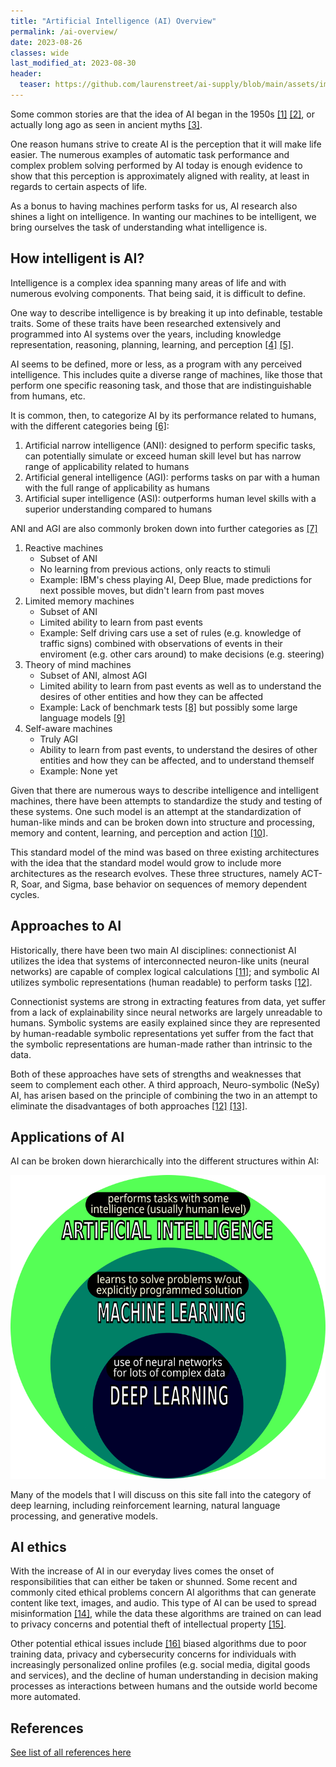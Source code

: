 ```yaml
---
title: "Artificial Intelligence (AI) Overview"
permalink: /ai-overview/
date: 2023-08-26
classes: wide
last_modified_at: 2023-08-30
header:
  teaser: https://github.com/laurenstreet/ai-supply/blob/main/assets/images/AI-ML-DL.png?raw=true
---
```


Some common stories are that the idea of AI began in the 1950s [[1]](https://academic.oup.com/mind/article/LIX/236/433/986238?login=false) [[2]](https://aisb.org.uk/what-is-ai/), or actually long ago as seen in ancient myths [[3]](https://ojs.aaai.org/aimagazine/index.php/aimagazine/article/view/1848).  

One reason humans strive to create AI is the perception that it will make life easier.  The numerous examples of automatic task performance and complex problem solving performed by AI today is enough evidence to show that this perception is approximately aligned with reality, at least in regards to certain aspects of life.  

As a bonus to having machines perform tasks for us, AI research also shines a light on intelligence.  In wanting our machines to be intelligent, we bring ourselves the task of understanding what intelligence is.

## How intelligent is AI?

Intelligence is a complex idea spanning many areas of life and with numerous evolving components.  That being said, it is difficult to define.  

One way to describe intelligence is by breaking it up into definable, testable traits.  Some of these traits have been researched extensively and programmed into AI systems over the years, including knowledge representation, reasoning, planning, learning, and perception [[4]](https://aima.cs.berkeley.edu/) [[5]](https://www.sciencedirect.com/book/9781558604674/artificial-intelligence-a-new-synthesis).

AI seems to be defined, more or less, as a program with any perceived intelligence.  This includes quite a diverse range of machines, like those that perform one specific reasoning task, and those that are indistinguishable from humans, etc.  

It is common, then, to categorize AI by its performance related to humans, with the different categories being [[6]](https://www.jstor.org/stable/resrep12564):
1. Artificial narrow intelligence (ANI): designed to perform specific tasks, can potentially simulate or exceed human skill level but has narrow range of applicability related to humans
2. Artificial general intelligence (AGI): performs tasks on par with a human with the full range of applicability as humans
3. Artificial super intelligence (ASI): outperforms human level skills with a superior understanding compared to humans

ANI and AGI are also commonly broken down into further categories as [[7]](https://www.govtech.com/computing/understanding-the-four-types-of-artificial-intelligence.html#:~:text=There%20are%20four%20types%20of,of%20mind%20and%20self%2Dawareness.)
1. Reactive machines
    - Subset of ANI
    - No learning from previous actions, only reacts to stimuli
    - Example: IBM's chess playing AI, Deep Blue, made predictions for next possible moves, but didn't learn from past moves
2. Limited memory machines
    - Subset of ANI
    - Limited ability to learn from past events
    - Example: Self driving cars use a set of rules (e.g. knowledge of traffic signs) combined with observations of events in their enviroment (e.g. other cars around) to make decisions (e.g. steering)
3. Theory of mind machines
    - Subset of ANI, almost AGI
    - Limited ability to learn from past events as well as to understand the desires of other entities and how they can be affected 
    - Example: Lack of benchmark tests [[8]](https://arxiv.org/abs/2303.11594) but possibly some large language models [[9]](https://arxiv.org/abs/2302.02083)
4. Self-aware machines
    - Truly AGI
    - Ability to learn from past events, to understand the desires of other entities and how they can be affected, and to understand themself
    - Example: None yet

Given that there are numerous ways to describe intelligence and intelligent machines, there have been attempts to standardize the study and testing of these systems.  One such model is an attempt at the standardization of human-like minds and can be broken down into structure and processing, memory and content, learning, and perception and action [[10]](https://onlinelibrary.wiley.com/doi/10.1609/aimag.v38i4.2744).  

This standard model of the mind was based on three existing architectures with the idea that the standard model would grow to include more architectures as the research evolves.  These three structures, namely ACT-R, Soar, and Sigma, base behavior on sequences of memory dependent cycles.  

## Approaches to AI

Historically, there have been two main AI disciplines: connectionist AI utilizes the idea that systems of interconnected neuron-like units (neural networks) are capable of complex logical calculations [[11]](https://link.springer.com/article/10.1007/BF02478259); and symbolic AI utilizes symbolic representations (human readable) to perform tasks [[12]](https://www.sciencedirect.com/science/article/pii/S2352154618301943?via%3Dihub).

Connectionist systems are strong in extracting features from data, yet suffer from a lack of explainability since neural networks are largely unreadable to humans.  Symbolic systems are easily explained since they are represented by human-readable symbolic representations yet suffer from the fact that the symbolic representations are human-made rather than intrinsic to the data.

 Both of these approaches have sets of strengths and weaknesses that seem to complement each other.  A third approach, Neuro-symbolic (NeSy) AI, has arisen based on the principle of combining the two in an attempt to eliminate the disadvantages of both approaches [[12]](https://www.sciencedirect.com/science/article/pii/S2352154618301943?via%3Dihub) [[13]](https://arxiv.org/abs/2105.05330).

## Applications of AI

AI can be broken down hierarchically into the different structures within AI:

![Common representation of AI, DL, and ML](https://github.com/laurenstreet/ai-supply/blob/main/assets/images/AI-ML-DL.png?raw=true "Common representation of AI, DL, and ML")

Many of the models that I will discuss on this site fall into the category of deep learning, including reinforcement learning, natural language processing, and generative models.
## AI ethics

With the increase of AI in our everyday lives comes the onset of responsibilities that can either be taken or shunned.  Some recent and commonly cited ethical problems concern AI algorithms that can generate content like text, images, and audio.  This type of AI can be used to spread misinformation [[14]](https://arxiv.org/abs/2305.00944), while the data these algorithms are trained on can lead to privacy concerns and potential theft of intellectual property [[15]](https://www.washingtonpost.com/technology/2022/12/09/chatgpt-lensa-ai-ethics/). 

Other potential ethical issues include [[16]](https://www.forbes.com/sites/nishatalagala/2022/05/31/ai-ethics-what-it-is-and-why-it-matters/?sh=4ef0221a3537) biased algorithms due to poor training data, privacy and cybersecurity concerns for individuals with increasingly personalized online profiles (e.g. social media, digital goods and services), and the decline of human understanding in decision making processes as interactions between humans and the outside world become more automated.

## References

[See list of all references here](https://laurenstreet.github.io/ai-supply/refs-ai-overview/)